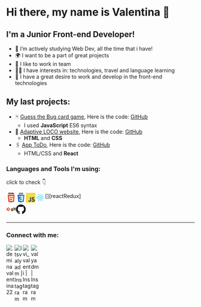 # Hi there, my name is Valentina 👋


## I'm a Junior Front-end Developer!

- 🚀 I’m actively studying Web Dev, all the time that i have!
- 🌍 I want to be a part of great projects
- 🐝 I like to work in team
- 👨‍💻 I have interests in: technologies, travel and language learning
- 💪 I have a great desire to work and develop in the front-end technologies

## My last projects:
- 🃏 [Guess the Bug card game](https://deminavalentina22.github.io/game/), Here is the code: [GitHub](https://github.com/deminavalentina22/game)
  - I used **JavaScript** ES6 syntax
- 👜 [Adaptive LOCO website](https://deminavalentina22.github.io/project_LOCO/), Here is the code: [GitHub](https://github.com/deminavalentina22/project_LOCO)
  - **HTML** and **CSS** 
- 🖇 [App ToDo](https://todovalya.vercel.app/), Here is the code: [GitHub](https://github.com/deminavalentina22/todovalya)
  - HTML/CSS and **React**
### Languages and Tools I'm using:
click to check 👇

[<img align="left" alt="HTML5" width="26px" src="https://raw.githubusercontent.com/github/explore/80688e429a7d4ef2fca1e82350fe8e3517d3494d/topics/html/html.png" />][siteLayout]
[<img align="left" alt="CSS3" width="26px" src="https://raw.githubusercontent.com/github/explore/80688e429a7d4ef2fca1e82350fe8e3517d3494d/topics/css/css.png" />][siteLayout]

[<img align="left" alt="JavaScript" width="26px" src="https://raw.githubusercontent.com/github/explore/80688e429a7d4ef2fca1e82350fe8e3517d3494d/topics/javascript/javascript.png" />][jsProject]
[<img align="left" alt="React" width="26px" src="https://raw.githubusercontent.com/github/explore/80688e429a7d4ef2fca1e82350fe8e3517d3494d/topics/react/react.png" />][reactRedux]

[<img align="left" alt="Git" width="26px" src="https://raw.githubusercontent.com/github/explore/80688e429a7d4ef2fca1e82350fe8e3517d3494d/topics/git/git.png" />][profile]
[<img align="left" alt="GitHub" width="26px" src="https://raw.githubusercontent.com/github/explore/78df643247d429f6cc873026c0622819ad797942/topics/github/github.png" />][profile]


<br />
<br />

---

### Connect with me:

[<img align="left" alt="deminavalentina22" width="22px" src="https://image.flaticon.com/icons/png/512/25/25231.png" />][profile]
[<img align="left" alt="itsvalyadm | Instagram" width="22px" src="https://cdn.jsdelivr.net/npm/simple-icons@v3/icons/instagram.svg" />][instagram]
[<img align="left" alt="vi_valenti | Instagram" width="22px" src="https://cdn.icon-icons.com/icons2/1121/PNG/512/1486147202-social-media-circled-network10_79475.png" />][vk]
[<img align="left" alt="valyadm | Instagram" width="22px" src="https://cdn1.iconfinder.com/data/icons/andriod-app-logo/32/icon_telegram-512.png" />][telegram]

<br />






[profile]: https://github.com/deminavalentina22
[instagram]: https://instagram.com/itsvalyadm
[vk]: https://vk.com/vi_valenti
[telegram]: https://t.me/valyadm
[siteLayout]: https://codesandbox.io/s/blazing-dust-dw583
[jsProject]: https://codesandbox.io/s/charming-colden-1hew9
[react]: https://codesandbox.io/s/still-cloud-h5uk0

